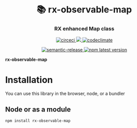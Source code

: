 <h1 align="center" style="border-bottom: none;">📚 rx-observable-map</h1>
<h3 align="center">RX enhanced Map class</h3>
<p align="center">
  <a href="https://circleci.com/gh/patrickmichalina/rx-observable-map">
    <img alt="circeci" src="https://circleci.com/gh/patrickmichalina/rx-observable-map.svg?style=shield">
  </a>
  <a href="https://codeclimate.com/github/patrickmichalina/rx-observable-map/test_coverage">
    <img src="https://api.codeclimate.com/v1/badges/f40c9fff2927e49c3ea2/test_coverage" />
  </a>
  <a href="https://codeclimate.com/github/patrickmichalina/rx-observable-map/maintainability">
    <img alt="codeclimate" src="https://api.codeclimate.com/v1/badges/f40c9fff2927e49c3ea2/maintainability">
  </a>
</p>
<p align="center">
  <a href="https://github.com/semantic-release/semantic-release">
    <img alt="semantic-release" src="https://img.shields.io/badge/%20%20%F0%9F%93%A6%F0%9F%9A%80-semantic--release-e10079.svg">
  </a>
  <a href="https://www.npmjs.com/package/rx-observable-map">
    <img alt="npm latest version" src="https://img.shields.io/npm/v/rx-observable-map/latest.svg">
  </a>
</p>

**rx-observable-map**

# Installation
You can use this library in the browser, node, or a bundler

## Node or as a module
```bash
npm install rx-observable-map
```

